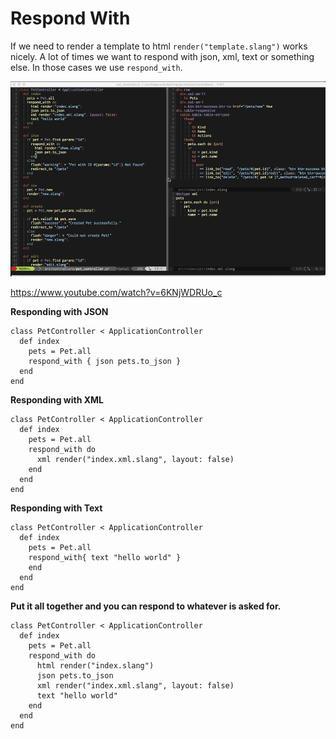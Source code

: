 # Respond With

If we need to render a template to html `render("template.slang")` works nicely.
A lot of times we want to respond with json, xml, text or something else. In those cases we use `respond_with`.

![Respond_with Demo](https://raw.githubusercontent.com/amberframework/site-assets/master/videos/responding-to-multiple-response-types.gif?raw=true)

https://www.youtube.com/watch?v=6KNjWDRUo_c

**Responding with JSON**

```crystal
class PetController < ApplicationController
  def index
    pets = Pet.all
    respond_with { json pets.to_json }
  end
end
```

**Responding with XML**

```crystal
class PetController < ApplicationController
  def index
    pets = Pet.all
    respond_with do
      xml render("index.xml.slang", layout: false)
    end
  end
end
```

**Responding with Text**

```crystal
class PetController < ApplicationController
  def index
    pets = Pet.all
    respond_with{ text "hello world" }
    end
  end
end
```

**Put it all together and you can respond to whatever is asked for.**

```crystal
class PetController < ApplicationController
  def index
    pets = Pet.all
    respond_with do
      html render("index.slang")
      json pets.to_json
      xml render("index.xml.slang", layout: false)
      text "hello world"
    end
  end
end
```
